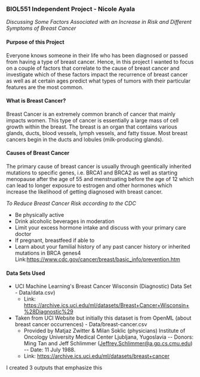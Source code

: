 ### BIOL551 Independent Project - Nicole Ayala
*Discussing Some Factors Associated with an Increase in Risk and Different Symptoms of Breast Cancer*

#### __Purpose of this Project__

Everyone knows someone in their life who has been diagnosed or passed from having a type of breast cancer. Hence, in this project I wanted to focus on a couple of factors that correlate to the cause of breast cancer and investigate which of these factors impact the recurrence of breast cancer as well as at certain ages predict what types of tumors with their particular features are the most common.


#### __What is Breast Cancer?__
Breast Cancer is an extremely common branch of cancer that mainly impacts women. This type of cancer is essentially a large mass of cell growth within the breast. The breast is an organ that contains various glands, ducts, blood vessels, lymph vessels, and fatty tissue. Most breast cancers begin in the ducts and lobules (milk-producing glands).


#### __Causes of Breast Cancer__
The primary cause of breast cancer is usually through geentically inherited mutations to specific genes, i.e. BRCA1 and BRCA2 as well as starting menopause after the age of 55 and menstruating before the age of 12 which can lead to longer exposure to estrogen and other hormones which increase the likelihood of getting diagnosed with breast cancer.

*To Reduce Breast Cancer Risk according to the CDC*
- Be physically active
- Drink alcoholic beverages in moderation
- Limit your excess hormone intake and discuss with your primary care doctor
- If pregnant, breastfeed if able to
- Learn about your familial history of any past cancer history or inherited mutations in BRCA genes4
Link:https://www.cdc.gov/cancer/breast/basic_info/prevention.htm



#### __Data Sets Used__
- UCI Machine Learning's Breast Cancer Wisconsin (Diagnostic) Data Set - Data/data.csv)
  - Link: https://archive.ics.uci.edu/ml/datasets/Breast+Cancer+Wisconsin+%28Diagnostic%29
- Taken from UCI Website but initially this dataset is from OpenML (about breast cancer occurrences) - Data/breast-cancer.csv
  - Provided by Matjaz Zwitter & Milan Soklic (physicians) Institute of Oncology University Medical Center Ljubljana, Yugoslavia -- Donors: Ming Tan and Jeff Schlimmer (Jeffrey.Schlimmer@a.gp.cs.cmu.edu) -- Date: 11 July 1988.
  - Link: https://archive.ics.uci.edu/ml/datasets/breast+cancer

I created 3 outputs that emphasize this

